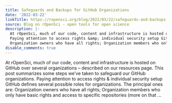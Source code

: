 ```yaml
---
title: Safeguards and Backups for GitHub Organizations
date: '2022-03-22'
linkTitle: https://ropensci.org/blog/2022/03/22/safeguards-and-backups-for-github-organizations/
source: Blog on rOpenSci - open tools for open science
description: |-
  At rOpenSci, much of our code, content and infrastructure is hosted on GitHub over several organizations &ndash; described on our resources page. This post summarizes some steps we&rsquo;ve taken to safeguard our GitHub organizations.
  Paying attention to access rights &amp; individual security setup GitHub defines several possible roles for organizations. The principal ones are:
  Organization owners who have all rights; Organization members who only have basic rights and access to specific repositories (more on that ...
disable_comments: true
---
```

At rOpenSci, much of our code, content and infrastructure is hosted on GitHub over several organizations &ndash; described on our resources page. This post summarizes some steps we&rsquo;ve taken to safeguard our GitHub organizations.
Paying attention to access rights &amp; individual security setup GitHub defines several possible roles for organizations. The principal ones are:
Organization owners who have all rights; Organization members who only have basic rights and access to specific repositories (more on that ...